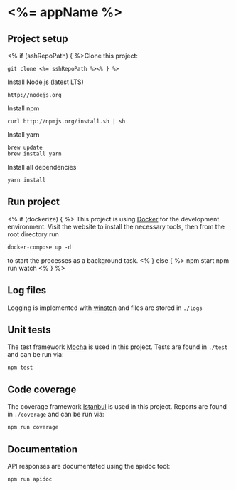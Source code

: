 # <%= appName %>

## Project setup

<% if (sshRepoPath) { %>Clone this project:

    git clone <%= sshRepoPath %><% } %>

Install Node.js (latest LTS)

    http://nodejs.org

Install npm

    curl http://npmjs.org/install.sh | sh

Install yarn

    brew update
    brew install yarn

Install all dependencies

    yarn install

## Run project
<% if (dockerize) { %>
This project is using [Docker](http://www.docker.com) for the development environment. Visit the website to install the
necessary tools, then from the root directory run

    docker-compose up -d

to start the processes as a background task.
<% } else { %>
    npm start
    npm run watch
<% } %>
## Log files

Logging is implemented with [winston](https://github.com/winstonjs/winston) and files are stored in `./logs`

## Unit tests

The test framework [Mocha](http://mochajs.org) is used in this project. Tests are found in `./test` and
can be run via:

    npm test

## Code coverage

The coverage framework [Istanbul](https://github.com/gotwarlost/istanbul) is used in this project. Reports are found in `./coverage` and
can be run via:

    npm run coverage

## Documentation

API responses are documentated using the apidoc tool:

    npm run apidoc
